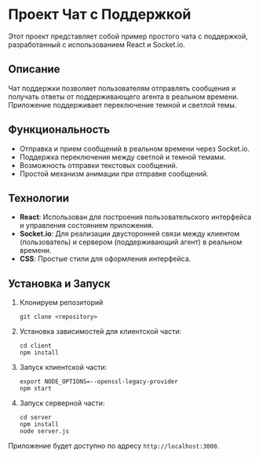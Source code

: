 # Проект Чат с Поддержкой

Этот проект представляет собой пример простого чата с поддержкой, разработанный с использованием React и Socket.io.

## Описание

Чат поддержки позволяет пользователям отправлять сообщения и получать ответы от поддерживающего агента в реальном времени. Приложение поддерживает переключение темной и светлой темы.

## Функциональность

- Отправка и прием сообщений в реальном времени через Socket.io.
- Поддержка переключения между светлой и темной темами.
- Возможность отправки текстовых сообщений.
- Простой механизм анимации при отправке сообщений.

## Технологии

- **React**: Использован для построения пользовательского интерфейса и управления состоянием приложения.
- **Socket.io**: Для реализации двусторонней связи между клиентом (пользователь) и сервером (поддерживающий агент) в реальном времени.
- **CSS**: Простые стили для оформления интерфейса.

## Установка и Запуск

1. Клонируем репозиторий

   ```
   git clone <repository>
   ```

1. Установка зависимостей для клиентской части:

   ```
   cd client
   npm install
   ```

2. Запуск клиентской части:

   ```
   export NODE_OPTIONS=--openssl-legacy-provider
   npm start
   ```
3. Запуск серверной части:
   ```
   cd server
   npm install
   node server.js
   ```

Приложение будет доступно по адресу `http://localhost:3000`.
